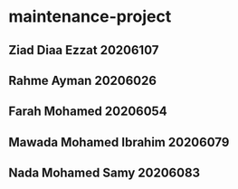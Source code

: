 # maintenance-project
## Ziad Diaa Ezzat 20206107
## Rahme Ayman 20206026
## Farah Mohamed 20206054
## Mawada Mohamed Ibrahim 20206079
## Nada Mohamed Samy 20206083
